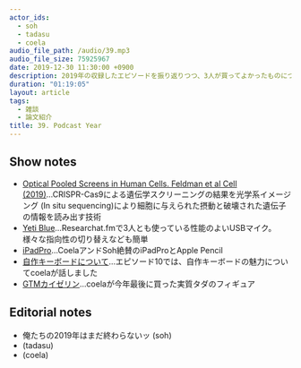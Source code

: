 ```yaml
---
actor_ids:
  - soh
  - tadasu
  - coela
audio_file_path: /audio/39.mp3
audio_file_size: 75925967
date: 2019-12-30 11:30:00 +0900
description: 2019年の収録したエピソードを振り返りつつ、3人が買ってよかったものについて話しました。
duration: "01:19:05"
layout: article
tags: 
  - 雑談
  - 論文紹介
title: 39. Podcast Year
---
```


## Show notes
- [Optical Pooled Screens in Human Cells. Feldman et al Cell (2019)](https://www.cell.com/cell/fulltext/S0092-8674(19)31067-0)...CRISPR-Cas9による遺伝学スクリーニングの結果を光学系イメージング (In situ sequencing)により細胞に与えられた摂動と破壊された遺伝子の情報を読み出す技術
- [Yeti Blue](https://www.bluedesigns.jp/products/yeti/)...Researchat.fmで3人とも使っている性能のよいUSBマイク。様々な指向性の切り替えなども簡単
- [iPadPro](https://www.apple.com/jp/ipad/)...CoelaアンドSoh絶賛のiPadProとApple Pencil
- [自作キーボードについて](https://researchat.fm/episode/10)...エピソード10では、自作キーボードの魅力についてcoelaが話しました
- [GTMカイゼリン](https://www.volks.co.jp/gtm/)...coelaが今年最後に買った実質タダのフィギュア

## Editorial notes
- 俺たちの2019年はまだ終わらないッ (soh)
- (tadasu)
- (coela)

